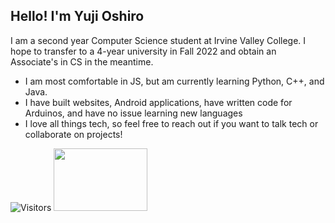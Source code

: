 
## Hello! I'm Yuji Oshiro

I am a second year Computer Science student at Irvine Valley College. I hope to transfer to a 4-year university in Fall 2022 and obtain an Associate's in CS in the meantime.
- I am most comfortable in JS, but am currently learning Python, C++, and Java.
- I have built websites, Android applications, have written code for Arduinos, and have no issue learning new languages
- I love all things tech, so feel free to reach out if you want to talk tech or collaborate on projects!

![Visitors](https://visitor-badge.glitch.me/badge?page_id=${yujioshiro}.${yujioshiro})
<img height="100em" width="150em" src="https://github-readme-stats.vercel.app/api/top-langs/?username=yujioshiro&layout=compact" />

<!--
**yujioshiro/yujioshiro** is a ✨ _special_ ✨ repository because its `README.md` (this file) appears on your GitHub profile.

Here are some ideas to get you started:

- 🔭 I’m currently working on ...
- 🌱 I’m currently learning ...
- 👯 I’m looking to collaborate on ...
- 🤔 I’m looking for help with ...
- 💬 Ask me about ...
- 📫 How to reach me: ...
- 😄 Pronouns: ...
- ⚡ Fun fact: ...
-->


